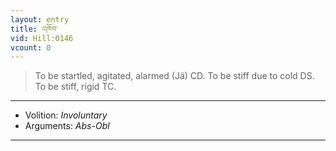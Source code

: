 ```yaml
---
layout: entry
title: འཁོབ་
vid: Hill:0146
vcount: 0
---
```

> To be startled, agitated, alarmed (Jä) CD\. To be stiff due to cold DS\. To be stiff, rigid TC\.

---
* Volition: _Involuntary_
* Arguments: _Abs-Obl_

---

